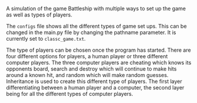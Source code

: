A simulation of the game Battleship with multiple ways to set up the game as well as types of players.

The `configs` file shows all the different types of game set ups. This can be changed in the main.py file by changing the pathname parameter. It is currently set to `classc_game.txt`.

The type of players can be chosen once the program has started. There are four different options for players, a human player or three different computer players. The three computer players are cheating which knows its opponents board, search and destroy which will continue to make hits around a known hit, and random which will make random guesses. Inheritance is used to create this different type of players. The first layer differentiating between a human player and a computer, the second layer being for all the different types of computer players.

